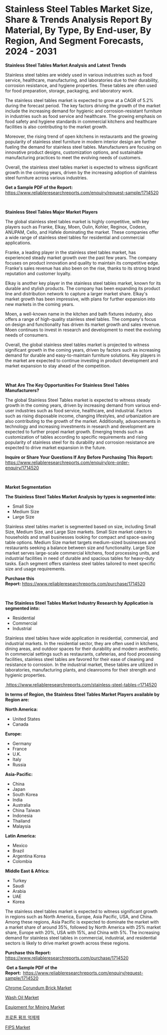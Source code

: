 <p><h1>Stainless Steel Tables Market Size, Share & Trends Analysis Report By Material, By Type, By End-user, By Region, And Segment Forecasts, 2024 - 2031</h1></p><p><strong>Stainless Steel Tables Market Analysis and Latest Trends</strong></p>
<p><p>Stainless steel tables are widely used in various industries such as food service, healthcare, manufacturing, and laboratories due to their durability, corrosion resistance, and hygiene properties. These tables are often used for food preparation, storage, packaging, and laboratory work.</p><p>The stainless steel tables market is expected to grow at a CAGR of 5.2% during the forecast period. The key factors driving the growth of the market include the increasing demand for hygienic and corrosion-resistant furniture in industries such as food service and healthcare. The growing emphasis on food safety and hygiene standards in commercial kitchens and healthcare facilities is also contributing to the market growth.</p><p>Moreover, the rising trend of open kitchens in restaurants and the growing popularity of stainless steel furniture in modern interior design are further fueling the demand for stainless steel tables. Manufacturers are focusing on innovative product designs, customization options, and sustainable manufacturing practices to meet the evolving needs of customers.</p><p>Overall, the stainless steel tables market is expected to witness significant growth in the coming years, driven by the increasing adoption of stainless steel furniture across various industries.</p></p>
<p><strong>Get a Sample PDF of the Report:&nbsp;</strong> <a href="https://www.reliableresearchreports.com/enquiry/request-sample/1714520">https://www.reliableresearchreports.com/enquiry/request-sample/1714520</a></p>
<p>&nbsp;</p>
<p><strong>Stainless Steel Tables Major Market Players</strong></p>
<p><p>The global stainless steel tables market is highly competitive, with key players such as Franke, Elkay, Moen, Oulin, Kohler, Reginox, Codesn, ANUPAM, Cello, and Hafele dominating the market. These companies offer a wide range of stainless steel tables for residential and commercial applications.</p><p>Franke, a leading player in the stainless steel tables market, has experienced steady market growth over the past few years. The company focuses on product innovation and quality to maintain its competitive edge. Franke's sales revenue has also been on the rise, thanks to its strong brand reputation and customer loyalty.</p><p>Elkay is another key player in the stainless steel tables market, known for its durable and stylish products. The company has been expanding its product line and distribution network to capture a larger market share. Elkay's market growth has been impressive, with plans for further expansion into new markets in the coming years.</p><p>Moen, a well-known name in the kitchen and bath fixtures industry, also offers a range of high-quality stainless steel tables. The company's focus on design and functionality has driven its market growth and sales revenue. Moen continues to invest in research and development to meet the evolving needs of consumers.</p><p>Overall, the global stainless steel tables market is projected to witness significant growth in the coming years, driven by factors such as increasing demand for durable and easy-to-maintain furniture solutions. Key players in the market are expected to continue investing in product development and market expansion to stay ahead of the competition.</p></p>
<p>&nbsp;</p>
<p><strong>What Are The Key Opportunities For Stainless Steel Tables Manufacturers?</strong></p>
<p><p>The global Stainless Steel Tables market is expected to witness steady growth in the coming years, driven by increasing demand from various end-user industries such as food service, healthcare, and industrial. Factors such as rising disposable income, changing lifestyles, and urbanization are also contributing to the growth of the market. Additionally, advancements in technology and increasing investments in research and development are expected to further propel market growth. Emerging trends such as customization of tables according to specific requirements and rising popularity of stainless steel for its durability and corrosion resistance are expected to drive market expansion in the future.</p></p>
<p><strong>Inquire or Share Your Questions If Any Before Purchasing This Report:</strong> <a href="https://www.reliableresearchreports.com/enquiry/pre-order-enquiry/1714520">https://www.reliableresearchreports.com/enquiry/pre-order-enquiry/1714520</a></p>
<p>&nbsp;</p>
<p><strong>Market Segmentation</strong></p>
<p><strong>The Stainless Steel Tables Market Analysis by types is segmented into:</strong></p>
<p><ul><li>Small Size</li><li>Medium Size</li><li>Large Size</li></ul></p>
<p><p>Stainless steel tables market is segmented based on size, including Small Size, Medium Size, and Large Size markets. Small Size market caters to households and small businesses looking for compact and space-saving table options. Medium Size market targets medium-sized businesses and restaurants seeking a balance between size and functionality. Large Size market serves large-scale commercial kitchens, food processing units, and industrial facilities in need of durable and spacious tables for heavy-duty tasks. Each segment offers stainless steel tables tailored to meet specific size and usage requirements.</p></p>
<p><strong>Purchase this Report:&nbsp;</strong><a href="https://www.reliableresearchreports.com/purchase/1714520">https://www.reliableresearchreports.com/purchase/1714520</a></p>
<p>&nbsp;</p>
<p><strong>The Stainless Steel Tables Market Industry Research by Application is segmented into:</strong></p>
<p><ul><li>Residential</li><li>Commercial</li><li>Industrial</li></ul></p>
<p><p>Stainless steel tables have wide application in residential, commercial, and industrial markets. In the residential sector, they are often used in kitchens, dining areas, and outdoor spaces for their durability and modern aesthetic. In commercial settings such as restaurants, cafeterias, and food processing facilities, stainless steel tables are favored for their ease of cleaning and resistance to corrosion. In the industrial market, these tables are utilized in laboratories, manufacturing plants, and cleanrooms for their strength and hygienic properties.</p></p>
<p><a href="https://www.reliableresearchreports.com/stainless-steel-tables-r1714520">&nbsp;https://www.reliableresearchreports.com/stainless-steel-tables-r1714520</a></p>
<p><strong>In terms of Region, the Stainless Steel Tables Market Players available by Region are:</strong></p>
<p>
    <p> <strong> North America: </strong>
        <ul>
            <li>United States</li>
            <li>Canada</li>
        </ul>
        </p> 
    <p> <strong> Europe: </strong>
        <ul>
            <li>Germany</li>
            <li>France</li>
            <li>U.K.</li>
            <li>Italy</li>
            <li>Russia</li>
        </ul>
        </p> 
    <p> <strong> Asia-Pacific: </strong>
        <ul>
            <li>China</li>
            <li>Japan</li>
            <li>South Korea</li>
            <li>India</li>
            <li>Australia</li>
            <li>China Taiwan</li>
            <li>Indonesia</li>
            <li>Thailand</li>
            <li>Malaysia</li>
        </ul>
        </p> 
    <p> <strong> Latin America: </strong>
        <ul>
            <li>Mexico</li>
            <li>Brazil</li>
            <li>Argentina Korea</li>
            <li>Colombia</li>
        </ul>
        </p> 
    <p> <strong> Middle East & Africa: </strong>
        <ul>
            <li>Turkey</li>
            <li>Saudi</li>
            <li>Arabia</li>
            <li>UAE</li>
            <li>Korea</li>
        </ul>
    </p>
    </p>
<p><p>The stainless steel tables market is expected to witness significant growth in regions such as North America, Europe, Asia Pacific, USA, and China. Among these regions, Asia Pacific is expected to dominate the market with a market share of around 35%, followed by North America with 25% market share, Europe with 20%, USA with 15%, and China with 5%. The increasing demand for stainless steel tables in commercial, industrial, and residential sectors is likely to drive market growth across these regions.</p></p>
<p><strong>Purchase this Report: </strong><a href="https://www.reliableresearchreports.com/purchase/1714520">https://www.reliableresearchreports.com/purchase/1714520</a></p>
<p>&nbsp;<strong>Get a Sample PDF of the Report:&nbsp;&nbsp;</strong><a href="https://www.reliableresearchreports.com/enquiry/request-sample/1714520">https://www.reliableresearchreports.com/enquiry/request-sample/1714520</a></p>
<p><strong></strong></p>
<p><p><a href="https://issuu.com/reportprime-2/docs/chrome-corundum-brick-market-size-2030.pptx">Chrome Corundum Brick Market</a></p><p><a href="https://issuu.com/reportprime-2/docs/wash-oil-market-size-2030.pptx">Wash Oil Market</a></p><p><a href="https://github.com/jerrycopelandthomaswsqd8q/Market-Research-Report-List-2/blob/main/equipment-for-mining-market.md">Equipment for Mining Market</a></p><p><a href="https://github.com/nuekbpymrrz5/Market-Research-Report-List-1/blob/main/908167227333.md">프로톤 펌프 억제제</a></p><p><a href="https://github.com/yoshih12/Market-Research-Report-List-2/blob/main/fips-market.md">FIPS Market</a></p></p>